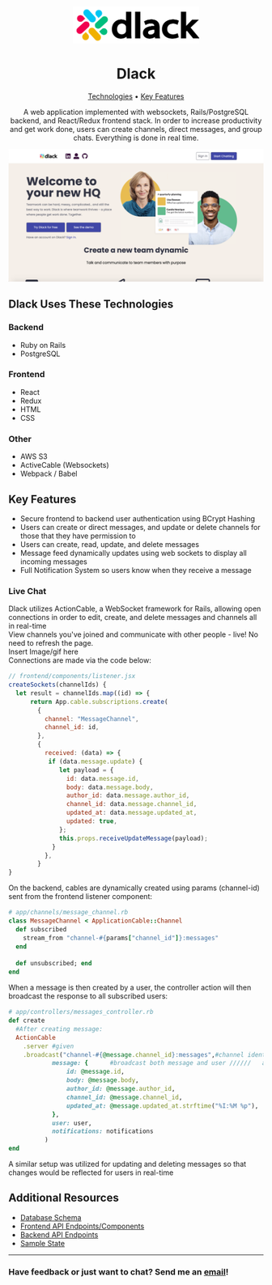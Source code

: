 <p align="center"><a target="_blank" href="https://dlack.herokuapp.com/#/"><img src="./app/assets/images/dlacklogo.png" width=250px/></a></p>

<h1 align="center">Dlack</h1>
<p align="center">
  <a href="#dlack-uses-these-technologies">Technologies</a> •
  <a href="#key-features">Key Features</a> 
</p>

<p align="center">A web application implemented with websockets, Rails/PostgreSQL backend, and React/Redux frontend stack. In order to increase productivity and get work done, users can create channels, direct messages, and group chats. Everything is done in real time.</p>

<p align="center"><a target="_blank" href="https://dlack.herokuapp.com/#/"><img src="./app/assets/images/dlackhome.png"  width=650px/></a></p>

## Dlack Uses These Technologies

### Backend

- Ruby on Rails
- PostgreSQL

### Frontend

- React
- Redux
- HTML
- CSS

### Other

- AWS S3
- ActiveCable (Websockets)
- Webpack / Babel

## Key Features

- Secure frontend to backend user authentication using BCrypt Hashing
- Users can create or direct messages, and update or delete channels for those that they have permission to
- Users can create, read, update, and delete messages
- Message feed dynamically updates using web sockets to display all incoming messages
- Full Notification System so users know when they receive a message

### Live Chat

Dlack utilizes ActionCable, a WebSocket framework for Rails, allowing open connections in order to edit, create, and delete messages and channels all in real-time <br>
View channels you've joined and communicate with other people - live! No need to refresh the page.<br>
Insert Image/gif here
<br>
Connections are made via the code below:

```js
// frontend/components/listener.jsx
createSockets(channelIds) {
  let result = channelIds.map((id) => {
      return App.cable.subscriptions.create(
        {
          channel: "MessageChannel",
          channel_id: id,
        },
        {
          received: (data) => {
           if (data.message.update) {
              let payload = {
                id: data.message.id,
                body: data.message.body,
                author_id: data.message.author_id,
                channel_id: data.message.channel_id,
                updated_at: data.message.updated_at,
                updated: true,
              };
              this.props.receiveUpdateMessage(payload);
            }
          },
        }
}
```

On the backend, cables are dynamically created using params (channel-id) sent from the frontend listener component:

```rb
# app/channels/message_channel.rb
class MessageChannel < ApplicationCable::Channel
  def subscribed
    stream_from "channel-#{params["channel_id"]}:messages"
  end

  def unsubscribed; end
end
```

When a message is then created by a user, the controller action will then broadcast the response to all subscribed users:

```rb
# app/controllers/messages_controller.rb
def create
  #After creating message:
  ActionCable
    .server #given
    .broadcast("channel-#{@message.channel_id}:messages",#channel identifier
            message: {      #broadcast both message and user //////   add user reducer receive message
                id: @message.id,
                body: @message.body,
                author_id: @message.author_id,
                channel_id: @message.channel_id,
                updated_at: @message.updated_at.strftime("%I:%M %p"),
            },
            user: user,
            notifications: notifications
          )
end
```

A similar setup was utilized for updating and deleting messages so that changes would be reflected for users in real-time

## Additional Resources

- [Database Schema](https://github.com/dxu5/dlack/wiki/database-schema)
- [Frontend API Endpoints/Components](https://github.com/dxu5/dlack/wiki/frontend-routes-and-components)
- [Backend API Endpoints](https://github.com/dxu5/dlack/wiki/backend-routes)
- [Sample State](https://github.com/dxu5/dlack/wiki/sample-state)

---

### Have feedback or just want to chat? Send me an <a href="mailto:derek.j.xu@gmail.com">email</a>!
